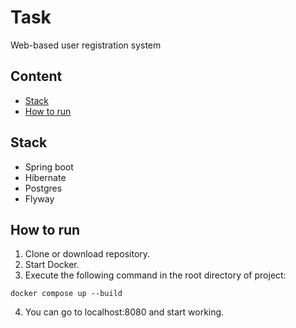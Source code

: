# Task

Web-based user registration system

## Content

- [Stack](#stack)
- [How to run](#how-to-run)

## Stack

- Spring boot
- Hibernate
- Postgres
- Flyway

## How to run

1. Clone or download repository.
2. Start Docker.
3. Execute the following command in the root directory of project:

```
docker compose up --build
```

4. You can go to localhost:8080 and start working.